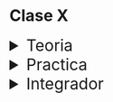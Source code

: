 # Clase X

<details>
<summary style="font-size:28px">Teoria</summary>

---

Comienza a leer el archivo `sum.test.js`.

- Observa la sintaxis de los tests.

  - Observa como se utiliza `describe` para agrupar tests.

  - Observa como se utiliza `it` o `test` para definir un test.

  - Observa como se utiliza `expect` para definir una asercion.

  - Observa como utilizamos matchers para definir la asercion.

- Ahora observa el archivo `App.test.js`.

  - Observa como se utiliza `render` para renderizar un componente.

  - Observa como se utiliza `screen` para obtener elementos del DOM.

  - Observa como se utiliza `fireEvent` para simular eventos.

- Recuerda que queremos que los test sean independientes. Por lo tanto, no queremos que puedan hacer fetch a la API. Para eso vamos a utilizar `jest.mock` para mockear el modulo `window.fetch`. Lo mismo con las props y funciones que recibe el componente.

Opcionalmente, puedes leer la siguiente documentacion:

- [Vitest](https://vitest.dev/api/expect.html)

- [Prioridad de queries en Testing Library](https://testing-library.com/docs/queries/about/#priority)

---

Si quieres, puedes ver el ejercicio con el que trabajaremos durante la clase [aqui](/src/clases/16-testing/teoria/App.jsx)
</details>
<details>
<summary style="font-size:28px">Practica</summary>

---

### Ejercicio 1: configuracion de entorno

1. Instale las dependencias de **desarrollo** `vitest`, `@testing-library/react` y `jsdom`

2. Configure el archivo `vite.config.js` para que use `jsdom` como entorno de testeo.

    Agregar la siguiente linea al archivo:

    ```js
    // vite.config.js
    export default defineConfig({
      // ...
      test: {
        globals: true,
        environment: 'jsdom',
      }
    })
    ```

3. Modifique el `package.json` para que ejecute los tests con `vitest`

  ```json
  // package.json
  {
    // ...
    "scripts": {
      // ...
      "test": "vitest"
    }
  }
  ```

4. Cree un test de prueba para verificar que todo este funcionando correctamente

    ```js
    // src/App.test.js
    import { render, screen } from '@testing-library/react'
    import App from './App'

    test('renders learn react link', () => {
      render(<App />)
      expect(true).toBeTruthy()
    })
    ```

### Ejercicio 2: Proper practice

cree los siguientes test, y adapte la aplicacion de acuerdo a los mismos:

1. La app debe tener un titulo que diga `Cookie Clicker`

2. La app debe tener un boton que diga `Click me!`

3. La app debe tener un contador que diga `0`

4. La app debe incrementar el contador en 1 cada vez que se presiona el boton

5. La app debe tener un boton que diga `Ascend`

6. El boton `Ascend` debe estar deshabilitado cuando el contador es menor a 10

7. La app recibe un parametro opcional que es una funcion que se ejecuta cuando se presiona el boton `Ascend`

---

Puedes ver la resolucion [aqui](/src/clases/16-testing/practica/App.jsx)
</details>
<details>
<summary style="font-size:28px">Integrador</summary>
WIP: come later
</details>